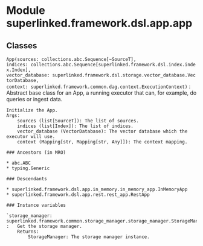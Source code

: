 Module superlinked.framework.dsl.app.app
========================================

Classes
-------

`App(sources: collections.abc.Sequence[~SourceT], indices: collections.abc.Sequence[superlinked.framework.dsl.index.index.Index], vector_database: superlinked.framework.dsl.storage.vector_database.VectorDatabase, context: superlinked.framework.common.dag.context.ExecutionContext)`
:   Abstract base class for an App, a running executor that can, for example, do queries or ingest data.
    
    Initialize the App.
    Args:
        sources (list[SourceT]): The list of sources.
        indices (list[Index]): The list of indices.
        vector_database (VectorDatabase): The vector database which the executor will use.
        context (Mapping[str, Mapping[str, Any]]): The context mapping.

    ### Ancestors (in MRO)

    * abc.ABC
    * typing.Generic

    ### Descendants

    * superlinked.framework.dsl.app.in_memory.in_memory_app.InMemoryApp
    * superlinked.framework.dsl.app.rest.rest_app.RestApp

    ### Instance variables

    `storage_manager: superlinked.framework.common.storage_manager.storage_manager.StorageManager`
    :   Get the storage manager.
        Returns:
            StorageManager: The storage manager instance.